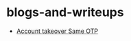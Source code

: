 # blogs-and-writeups

* [Account takeover Same OTP](https://medium.com/@raxomara/account-takeover-same-otp-81bfba35d9b3)
